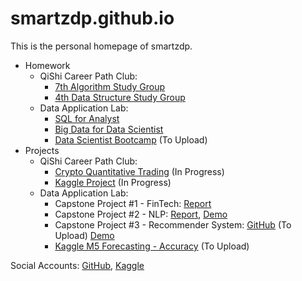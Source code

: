 # smartzdp.github.io

This is the personal homepage of smartzdp.

* Homework
  * QiShi Career Path Club:
    * <a href="https://smartzdp.github.io/qishicpc/al007/">7th Algorithm Study Group</a>
    * <a href="https://smartzdp.github.io/qishicpc/ds004/">4th Data Structure Study Group</a>
  * Data Application Lab:
    * <a href="https://smartzdp.github.io/dataapplab/mysql/">SQL for Analyst</a>
    * <a href="https://smartzdp.github.io/dataapplab/bigdata/">Big Data for Data Scientist</a>
    * <a href="https://github.com/smartzdp/Data-Application-Lab/tree/master/Data%20Scientist%20Bootcamp/DS%202003%20Course" target="_blank">Data Scientist Bootcamp</a> (To Upload)
* Projects
  * QiShi Career Path Club:
    * <a href="https://github.com/smartzdp/QiShi-Career-Path-Club/tree/master/3rd%20Crypto%20Project%20Research%20Group" target="_blank">Crypto Quantitative Trading</a> (In Progress)
    * <a href="https://github.com/smartzdp/QiShi-Career-Path-Club/tree/master/4th%20Kaggle%20Project%20Training%20Group" target="_blank">Kaggle Project</a> (In Progress)
  * Data Application Lab:
    * Capstone Project #1 - FinTech: <a href="https://smartzdp.github.io/dataapplab/capstone/CapstoneProject1_FinTech.html" target="_blank">Report</a> 
    * Capstone Project #2 - NLP: <a href="https://smartzdp.github.io/dataapplab/capstone/CapstoneProject2_NLP.html" target="_blank">Report</a>, <a href="http://96c7604d4599.ngrok.io/" target="_blank">Demo</a>
    * Capstone Project #3 - Recommender System: <a href="https://github.com/smartzdp/Data-Application-Lab/tree/master/Data%20Scientist%20Bootcamp/DS%202003%20Project" target="_blank">GitHub</a> (To Upload) <a href="http://5f46cd7fcc2b.ngrok.io/" target="_blank">Demo</a>
    * <a href="https://github.com/smartzdp/Data-Application-Lab/tree/master/Data%20Scientist%20Bootcamp/Kaggle%202020.4%20-%20M5" target="_blank">Kaggle M5 Forecasting - Accuracy</a> (To Upload)

Social Accounts: <a href="https://github.com/smartzdp/" target="_blank">GitHub</a>, <a href="https://www.kaggle.com/smartzdp/" target="_blank">Kaggle</a>

<br>
<!-- RevolverMaps Widget -->
<script type="text/javascript" src="//rf.revolvermaps.com/0/0/8.js?i=58q6ismn8n7&amp;m=0&amp;c=ff0000&amp;cr1=ffffff&amp;f=arial&amp;l=33&amp;s=200" async="async"></script>
<br>
<!-- Global site tag (gtag.js) - Google Analytics -->
<script async src="https://www.googletagmanager.com/gtag/js?id=UA-174897709-1"></script>
<script>
  window.dataLayer = window.dataLayer || [];
  function gtag(){dataLayer.push(arguments);}
  gtag('js', new Date());
  gtag('config', 'UA-174897709-1');
</script>
